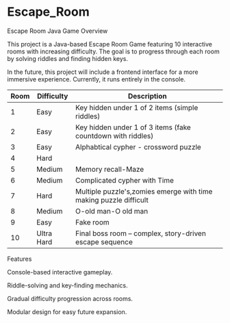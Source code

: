# Escape_Room
Escape Room Java Game
Overview

This project is a Java-based Escape Room Game featuring 10 interactive rooms with increasing difficulty.
The goal is to progress through each room by solving riddles and finding hidden keys.

In the future, this project will include a frontend interface for a more immersive experience.
Currently, it runs entirely in the console.

| Room | Difficulty | Description                                                       |
| ---- | ---------- | ----------------------------------------------------------------- |
| 1    | Easy       | Key hidden under 1 of 2 items (simple riddles)                    |
| 2    | Easy       | Key hidden under 1 of 3 items (fake countdown with  riddles)      |
| 3    | Easy       | Alphabtical cypher - crossword puzzle                             |
| 4    | Hard       |                                                                   |
| 5    | Medium     | Memory recall-Maze                                                |
| 6    | Medium     | Complicated cypher with Time                                      |
| 7    | Hard       | Multiple puzzle's,zomies emerge with time making puzzle difficult |
| 8    | Medium     | O-old man-O old man                                               |
| 9    | Easy       | Fake room                                                         |
| 10   | Ultra Hard | Final boss room – complex, story-driven escape sequence           |

Features

Console-based interactive gameplay.

Riddle-solving and key-finding mechanics.

Gradual difficulty progression across rooms.

Modular design for easy future expansion.